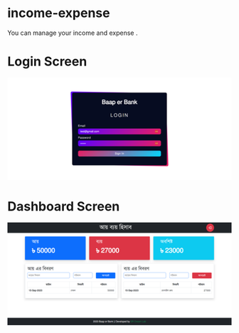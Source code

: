 # income-expense
You can manage your income and expense .

# Login Screen

<img src="src/login.png" />

# Dashboard Screen

<img src="src/dashboard.png" />
